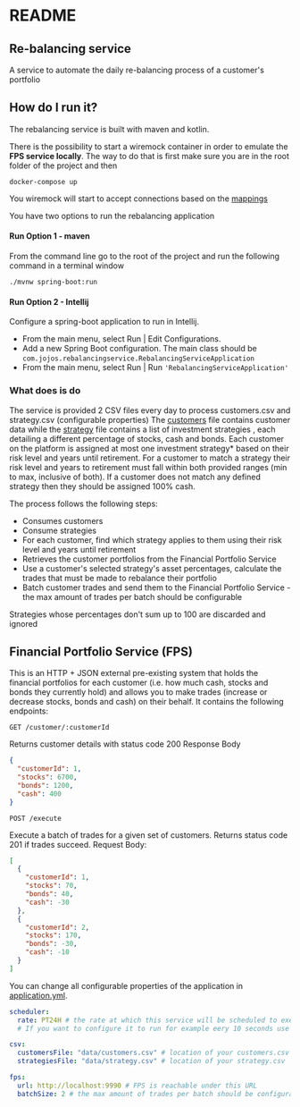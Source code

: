 # README

## Re-balancing service

A service to automate the daily re-balancing process of a customer's portfolio

## How do I run it?

The rebalancing service is built with maven and kotlin.

There is the possibility to start a wiremock container in order to emulate the **FPS service locally**. The way to do that is first make sure you are in the
root folder of the project and then

```shell
docker-compose up
```

You wiremock will start to accept connections based on the [mappings](./wiremock/mappings)

You have two options to run the rebalancing application

#### Run Option 1 - maven

From the command line go to the root of the project and run the following command in a terminal window

```shell
./mvnw spring-boot:run
```

#### Run Option 2 - Intellij

Configure a spring-boot application to run in Intellij.

- From the main menu, select Run | Edit Configurations.
- Add a new Spring Boot configuration. The main class should be `com.jojos.rebalancingservice.RebalancingServiceApplication`
- From the main menu, select Run | Run `'RebalancingServiceApplication'`

### What does is do

The service is provided 2 CSV files every day to process customers.csv and strategy.csv (configurable properties)
The [customers](./data/customers.csv) file contains customer data while the [strategy](./data/strategy.csv) file contains a list of investment strategies , each
detailing a different percentage of stocks, cash and bonds. Each customer on the platform is assigned at most one investment strategy* based on their risk level
and years until retirement. For a customer to match a strategy their risk level and years to retirement must fall within both provided ranges (min to max,
inclusive of both). If a customer does not match any defined strategy then they should be assigned 100% cash.

The process follows the following steps:

- Consumes customers
- Consume strategies
- For each customer, find which strategy applies to them using their risk level and years until retirement
- Retrieves the customer portfolios from the Financial Portfolio Service
- Use a customer's selected strategy's asset percentages, calculate the trades that must be made to rebalance their portfolio
- Batch customer trades and send them to the Financial Portfolio Service - the max amount of trades per batch should be configurable

Strategies whose percentages don't sum up to 100 are discarded and ignored

## Financial Portfolio Service (FPS)

This is an HTTP + JSON external pre-existing system that holds the financial portfolios for each customer (i.e. how much cash, stocks and bonds they currently
hold) and allows you to make trades (increase or decrease stocks, bonds and cash) on their behalf. It contains the following endpoints:

```http request
GET /customer/:customerId
```

Returns customer details with status code 200 Response Body

```json
{
  "customerId": 1,
  "stocks": 6700,
  "bonds": 1200,
  "cash": 400
}
```

```http request
POST /execute
```

Execute a batch of trades for a given set of customers. Returns status code 201 if trades succeed. Request Body:

```json
[
  {
    "customerId": 1,
    "stocks": 70,
    "bonds": 40,
    "cash": -30
  },
  {
    "customerId": 2,
    "stocks": 170,
    "bonds": -30,
    "cash": -10
  }
]
```

You can change all configurable properties of the application in
[application.yml](./src/main/resources/application.yml).

```yaml
scheduler:
  rate: PT24H # the rate at which this service will be scheduled to execute. Currently configured for every 24 hours
  # If you want to configure it to run for example eery 10 seconds use "PT10S"

csv:
  customersFile: "data/customers.csv" # location of your customers.csv
  strategiesFile: "data/strategy.csv" # location of your strategy.csv

fps:
  url: http://localhost:9990 # FPS is reachable under this URL
  batchSize: 2 # the max amount of trades per batch should be configurable
```


